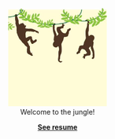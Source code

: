 <div align="center" dir="col">
  <a href="https://playolaizq.com">
    <img src="public/favicon.jpeg" alt="playola" width="200" />
  </a>
  <br />
  <span>
    Welcome to the jungle!
  </span>
  <br />
  <p>
    <b>
      <a href="https://playolaizq.com">
        See resume
      </a>
    </b>
  </p>
</div>
